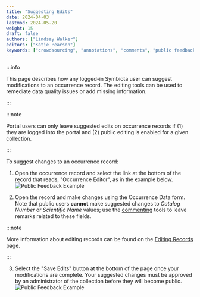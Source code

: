 ```yaml
---
title: "Suggesting Edits"
date: 2024-04-03
lastmod: 2024-05-20
weight: 15
draft: false
authors: ["Lindsay Walker"]
editors: ["Katie Pearson"]
keywords: ["crowdsourcing", "annotations", "comments", "public feedback"]
---
```


:::info

This page describes how any logged-in Symbiota user can suggest modifications to an occurrence record. The editing tools can be used to remediate data quality issues or add missing information.

:::

:::note

Portal users can only leave suggested edits on occurrence records if (1) they are logged into the portal and (2) public editing is enabled for a given collection.

:::

To suggest changes to an occurrence record:

1. Open the occurrence record and select the link at the bottom of the record that reads, "Occurrence Editor", as in the example below.
   ![Public Feedback Example](/img/publicfeedback.png)

2. Open the record and make changes using the Occurrence Data form. Note that public users **cannot** make suggested changes to _Catalog Number_ or _Scientific Name_ values; use the [commenting](/User_Guide/Providing_Feedback/leaving_comments) tools to leave remarks related to these fields.

:::note

More information about editing records can be found on the [Editing Records](/Editor_Guide/Editing_Searching_Records/) page.

:::

3. Select the "Save Edits" button at the bottom of the page once your modifications are complete. Your suggested changes must be approved by an administrator of the collection before they will become public.
   ![Public Feedback Example](/img/publicfeedback_confirmation.png)
